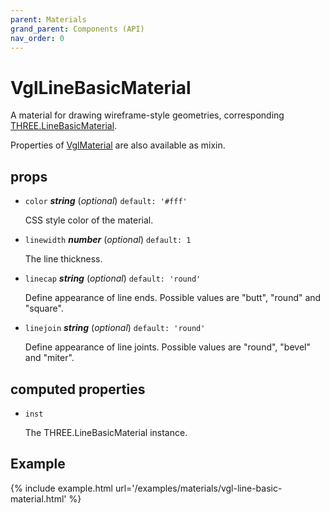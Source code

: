 ```yaml
---
parent: Materials
grand_parent: Components (API)
nav_order: 0
---
```

# VglLineBasicMaterial

A material for drawing wireframe-style geometries,
corresponding [THREE.LineBasicMaterial](https://threejs.org/docs/index.html#api/materials/LineBasicMaterial).

Properties of [VglMaterial](vgl-material) are also available as mixin. 

## props 

- `color` ***string*** (*optional*) `default: '#fff'` 

  CSS style color of the material. 

- `linewidth` ***number*** (*optional*) `default: 1` 

  The line thickness. 

- `linecap` ***string*** (*optional*) `default: 'round'` 

  Define appearance of line ends. Possible values are "butt", "round" and "square". 

- `linejoin` ***string*** (*optional*) `default: 'round'` 

  Define appearance of line joints. Possible values are "round", "bevel" and "miter". 

## computed properties 

- `inst` 

  The THREE.LineBasicMaterial instance. 


## Example

{% include example.html url='/examples/materials/vgl-line-basic-material.html' %}

